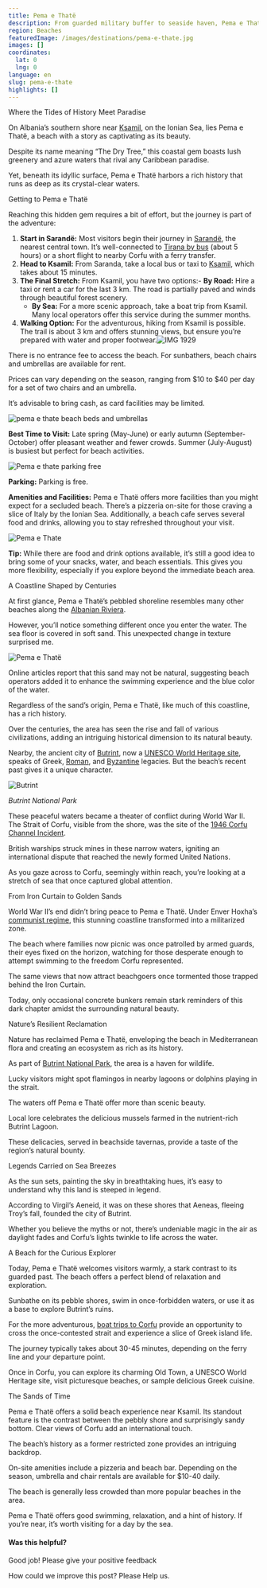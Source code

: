 ```yaml
---
title: Pema e Thatë
description: From guarded military buffer to seaside haven, Pema e Thatë embodies Albania's transformation and offers an unparalleled coastal experience steeped in history.
region: Beaches
featuredImage: /images/destinations/pema-e-thate.jpg
images: []
coordinates:
  lat: 0
  lng: 0
language: en
slug: pema-e-thate
highlights: []
---
```


Where the Tides of History Meet Paradise

On Albania’s southern shore near [Ksamil](https://albaniavisit.com/destinations/ksamil/), on the Ionian Sea, lies Pema e Thatë, a beach with a story as captivating as its beauty.

Despite its name meaning “The Dry Tree,” this coastal gem boasts lush greenery and azure waters that rival any Caribbean paradise.

Yet, beneath its idyllic surface, Pema e Thatë harbors a rich history that runs as deep as its crystal-clear waters.

Getting to Pema e Thatë

Reaching this hidden gem requires a bit of effort, but the journey is part of the adventure:

1.  **Start in Sarandë:** Most visitors begin their journey in [Sarandë](https://albaniavisit.com/accommodation/saranda/), the nearest central town. It’s well-connected to [Tirana by bus](https://albaniavisit.com/bus/tirana-to-saranda/) (about 5 hours) or a short flight to nearby Corfu with a ferry transfer.
2.  **Head to Ksamil:** From Saranda, take a local bus or taxi to [Ksamil](https://albaniavisit.com/destinations/ksamil/), which takes about 15 minutes.
3.  **The Final Stretch:** From Ksamil, you have two options:-   **By Road:** Hire a taxi or rent a car for the last 3 km. The road is partially paved and winds through beautiful forest scenery.
    -   **By Sea:** For a more scenic approach, take a boat trip from Ksamil. Many local operators offer this service during the summer months.
4.  **Walking Option:** For the adventurous, hiking from Ksamil is possible. The trail is about 3 km and offers stunning views, but ensure you’re prepared with water and proper footwear.![IMG 1929](/images/destinations/IMG_1929.jpg "IMG 1929")

There is no entrance fee to access the beach. For sunbathers, beach chairs and umbrellas are available for rent.

Prices can vary depending on the season, ranging from $10 to $40 per day for a set of two chairs and an umbrella.

It’s advisable to bring cash, as card facilities may be limited.

![pema e thate beach beds and umbrellas](/images/destinations/DSC00469.jpg "DSC00469")

**Best Time to Visit:** Late spring (May-June) or early autumn (September-October) offer pleasant weather and fewer crowds. Summer (July-August) is busiest but perfect for beach activities.

![Pema e thate parking free](/images/destinations/IMG_1938.jpeg "IMG 1938")

**Parking:** Parking is free.

**Amenities and Facilities:** Pema e Thatë offers more facilities than you might expect for a secluded beach. There’s a pizzeria on-site for those craving a slice of Italy by the Ionian Sea. Additionally, a beach cafe serves several food and drinks, allowing you to stay refreshed throughout your visit.

![Pema e Thate](/images/destinations/Pema-e-thate-1.jpg "Pema e thate 1")

**Tip:** While there are food and drink options available, it’s still a good idea to bring some of your snacks, water, and beach essentials. This gives you more flexibility, especially if you explore beyond the immediate beach area.

A Coastline Shaped by Centuries

At first glance, Pema e Thatë’s pebbled shoreline resembles many other beaches along the [Albanian Riviera](https://albaniavisit.com/attractions/albanian-riviera/).

However, you’ll notice something different once you enter the water. The sea floor is covered in soft sand. This unexpected change in texture surprised me.

![Pema e Thatë](/images/destinations/IMG_1939.jpeg "IMG 1939")

Online articles report that this sand may not be natural, suggesting beach operators added it to enhance the swimming experience and the blue color of the water.

Regardless of the sand’s origin, Pema e Thatë, like much of this coastline, has a rich history.

Over the centuries, the area has seen the rise and fall of various civilizations, adding an intriguing historical dimension to its natural beauty.

Nearby, the ancient city of [Butrint](https://albaniavisit.com/destinations/butrint/), now a [UNESCO World Heritage site](https://albaniavisit.com/attractions/unesco-world-heritage-sites/), speaks of Greek, [Roman](https://albaniavisit.com/albanias-roman-era/), and [Byzantine](https://albaniavisit.com/byzantine-era-albania/) legacies. But the beach’s recent past gives it a unique character.

![Butrint](/images/activities/Butrint-in-Albania-2.jpeg "Butrint in Albania 2")

*Butrint National Park*

These peaceful waters became a theater of conflict during World War II. The Strait of Corfu, visible from the shore, was the site of the [1946 Corfu Channel Incident](https://en.wikipedia.org/wiki/Corfu_Channel_incident).

British warships struck mines in these narrow waters, igniting an international dispute that reached the newly formed United Nations.

As you gaze across to Corfu, seemingly within reach, you’re looking at a stretch of sea that once captured global attention.

From Iron Curtain to Golden Sands

World War II’s end didn’t bring peace to Pema e Thatë. Under Enver Hoxha’s [communist regime](https://albaniavisit.com/communist-era/), this stunning coastline transformed into a militarized zone.

The beach where families now picnic was once patrolled by armed guards, their eyes fixed on the horizon, watching for those desperate enough to attempt swimming to the freedom Corfu represented.

The same views that now attract beachgoers once tormented those trapped behind the Iron Curtain.

Today, only occasional concrete bunkers remain stark reminders of this dark chapter amidst the surrounding natural beauty.

Nature’s Resilient Reclamation

Nature has reclaimed Pema e Thatë, enveloping the beach in Mediterranean flora and creating an ecosystem as rich as its history.

As part of [Butrint National Park](https://albaniavisit.com/destinations/butrint/), the area is a haven for wildlife.

Lucky visitors might spot flamingos in nearby lagoons or dolphins playing in the strait.

The waters off Pema e Thatë offer more than scenic beauty.

Local lore celebrates the delicious mussels farmed in the nutrient-rich Butrint Lagoon.

These delicacies, served in beachside tavernas, provide a taste of the region’s natural bounty.

Legends Carried on Sea Breezes

As the sun sets, painting the sky in breathtaking hues, it’s easy to understand why this land is steeped in legend.

According to Virgil’s Aeneid, it was on these shores that Aeneas, fleeing Troy’s fall, founded the city of Butrint.

Whether you believe the myths or not, there’s undeniable magic in the air as daylight fades and Corfu’s lights twinkle to life across the water.

A Beach for the Curious Explorer

Today, Pema e Thatë welcomes visitors warmly, a stark contrast to its guarded past. The beach offers a perfect blend of relaxation and exploration.

Sunbathe on its pebble shores, swim in once-forbidden waters, or use it as a base to explore Butrint’s ruins.

For the more adventurous, [boat trips to Corfu](https://albaniavisit.com/travel-guide/ferry-services/) provide an opportunity to cross the once-contested strait and experience a slice of Greek island life.

The journey typically takes about 30-45 minutes, depending on the ferry line and your departure point.

Once in Corfu, you can explore its charming Old Town, a UNESCO World Heritage site, visit picturesque beaches, or sample delicious Greek cuisine.

The Sands of Time

Pema e Thatë offers a solid beach experience near Ksamil. Its standout feature is the contrast between the pebbly shore and surprisingly sandy bottom. Clear views of Corfu add an international touch.

The beach’s history as a former restricted zone provides an intriguing backdrop.

On-site amenities include a pizzeria and beach bar. Depending on the season, umbrella and chair rentals are available for $10-40 daily.

The beach is generally less crowded than more popular beaches in the area.

Pema e Thatë offers good swimming, relaxation, and a hint of history. If you’re near, it’s worth visiting for a day by the sea.

#### Was this helpful?

 

Good job! Please give your positive feedback

How could we improve this post? Please Help us.